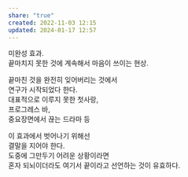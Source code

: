 ```yaml
---
share: "true"
created: 2022-11-03 12:15
updated: 2024-01-17 12:57
---
```



미완성 효과.  
끝마치지 못한 것에 계속해서 마음이 쓰이는 현상.

끝마친 것을 완전히 잊어버리는 것에서  
연구가 시작되었다 한다.  
대표적으로 이루지 못한 첫사랑,  
프로그레스 바,  
중요장면에서 끊는 드라마 등

이 효과에서 벗어나기 위해선  
결말을 지어야 한다.  
도중에 그만두기 어려운 상황이라면  
혼자 되뇌이더라도 여기서 끝이라고 선언하는 것이 유효하다.
